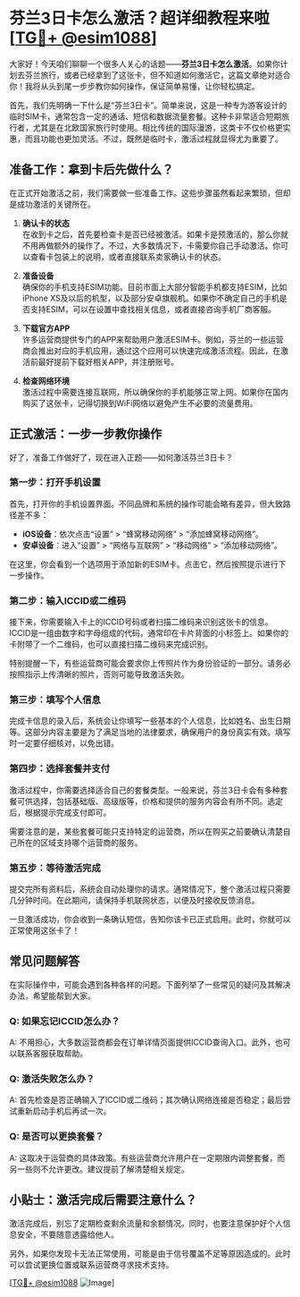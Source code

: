 # 芬兰3日卡怎么激活？超详细教程来啦[[TG💪+ @esim1088](https://t.me/s/esim1088)]

大家好！今天咱们聊聊一个很多人关心的话题——**芬兰3日卡怎么激活**。如果你计划去芬兰旅行，或者已经拿到了这张卡，但不知道如何激活它，这篇文章绝对适合你！我将从头到尾一步步教你如何操作，保证简单易懂，让你轻松搞定。

首先，我们先明确一下什么是“芬兰3日卡”。简单来说，这是一种专为游客设计的临时SIM卡，通常包含一定的通话、短信和数据流量套餐。这种卡非常适合短期旅行者，尤其是在北欧国家旅行时使用。相比传统的国际漫游，这类卡不仅价格更实惠，而且功能也更加灵活。不过，既然是临时卡，激活过程就显得尤为重要了。

## 准备工作：拿到卡后先做什么？

在正式开始激活之前，我们需要做一些准备工作。这些步骤虽然看起来繁琐，但却是成功激活的关键所在。

1. **确认卡的状态**  
   在收到卡之后，首先要检查卡是否已经被激活。如果卡是预激活的，那么你就不用再做额外的操作了。不过，大多数情况下，卡需要你自己手动激活。你可以查看卡包装上的说明，或者直接联系卖家确认卡的状态。

2. **准备设备**  
   确保你的手机支持ESIM功能。目前市面上大部分智能手机都支持ESIM，比如iPhone XS及以后的机型，以及部分安卓旗舰机。如果你不确定自己的手机是否支持ESIM，可以在设置中查找相关信息，或者直接咨询手机厂商客服。

3. **下载官方APP**  
   许多运营商提供专门的APP来帮助用户激活ESIM卡。例如，芬兰的一些运营商会推出对应的手机应用，通过这个应用可以快速完成激活流程。因此，在激活前最好提前下载好相关APP，并注册账号。

4. **检查网络环境**  
   激活过程中需要连接互联网，所以确保你的手机能够正常上网。如果你在国内购买了这张卡，记得切换到WiFi网络以避免产生不必要的流量费用。

## 正式激活：一步一步教你操作

好了，准备工作做好了，现在进入正题——如何激活芬兰3日卡？

### 第一步：打开手机设置

首先，打开你的手机设置界面。不同品牌和系统的操作可能会略有差异，但大致路径差不多：

- **iOS设备**：依次点击“设置” > “蜂窝移动网络” > “添加蜂窝移动网络”。
- **安卓设备**：进入“设置” > “网络与互联网” > “移动网络” > “添加移动网络”。

在这里，你会看到一个选项用于添加新的ESIM卡。点击它，然后按照提示进行下一步操作。

### 第二步：输入ICCID或二维码

接下来，你需要输入卡上的ICCID号码或者扫描二维码来识别这张卡的信息。ICCID是一组由数字和字母组成的代码，通常印在卡片背面的小标签上。如果你的卡附带了一个二维码，也可以直接扫描二维码来完成识别。

特别提醒一下，有些运营商可能会要求你上传照片作为身份验证的一部分。请务必按照指示上传清晰的照片，否则可能导致激活失败。

### 第三步：填写个人信息

完成卡信息的录入后，系统会让你填写一些基本的个人信息，比如姓名、出生日期等。这部分内容主要是为了满足当地的法律要求，确保用户的身份真实有效。填写时一定要仔细核对，以免出错。

### 第四步：选择套餐并支付

激活过程中，你需要选择适合自己的套餐类型。一般来说，芬兰3日卡会有多种套餐可供选择，包括基础版、高级版等，价格和提供的服务内容会有所不同。选定后，根据提示完成支付即可。

需要注意的是，某些套餐可能只支持特定的运营商，所以在购买之前要确认清楚自己所在的区域支持哪个运营商的服务。

### 第五步：等待激活完成

提交完所有资料后，系统会自动处理你的请求。通常情况下，整个激活过程只需要几分钟时间。在此期间，请保持手机联网状态，以便及时接收反馈消息。

一旦激活成功，你会收到一条确认短信，告知你该卡已正式启用。此时，你就可以正常使用这张卡了！

## 常见问题解答

在实际操作中，可能会遇到各种各样的问题。下面列举了一些常见的疑问及其解决办法，希望能帮到大家。

### Q: 如果忘记ICCID怎么办？
A: 不用担心，大多数运营商都会在订单详情页面提供ICCID查询入口。此外，也可以联系客服获取帮助。

### Q: 激活失败怎么办？
A: 首先检查是否正确输入了ICCID或二维码；其次确认网络连接是否稳定；最后尝试重新启动手机后再试一次。

### Q: 是否可以更换套餐？
A: 这取决于运营商的具体政策。有些运营商允许用户在一定期限内调整套餐，而另一些则不允许更改。建议提前了解清楚相关规定。

## 小贴士：激活完成后需要注意什么？

激活完成后，别忘了定期检查剩余流量和余额情况。同时，也要注意保护好个人信息安全，不要随意透露给他人。

另外，如果你发现卡无法正常使用，可能是由于信号覆盖不足等原因造成的。此时可以尝试更换位置或联系运营商寻求技术支持。

[[TG💪+ @esim1088](https://t.me/s/esim1088) ![Image](https://i.postimg.cc/4NQfJmqS/Snipaste-2025-05-13-00-14-12.png)]